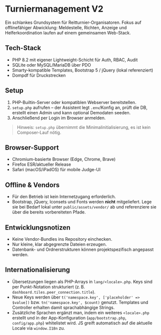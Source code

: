 # Turniermanagement V2

Ein schlankes Grundsystem für Reitturnier-Organisatoren. Fokus auf offlinefähiger Abwicklung: Meldestelle, Richten, Anzeige und Helferkoordination laufen auf einem gemeinsamen Web-Stack.

## Tech-Stack
- PHP 8.2 mit eigener Lightweight-Schicht für Auth, RBAC, Audit
- SQLite oder MySQL/MariaDB über PDO
- Smarty-kompatible Templates, Bootstrap 5 / jQuery (lokal referenziert)
- Dompdf für Druckstrecken

## Setup
1. PHP-Builtin-Server oder kompatiblen Webserver bereitstellen.
2. `setup.php` aufrufen – der Assistent legt `.env`/Konfig an, prüft die DB, erstellt einen Admin und kann optional Demodaten seeden.
3. Anschließend per Login im Browser anmelden.

> Hinweis: `setup.php` übernimmt die Minimalinitialisierung, es ist kein Composer-Lauf nötig.

## Browser-Support
- Chromium-basierte Browser (Edge, Chrome, Brave)
- Firefox ESR/aktueller Release
- Safari (macOS/iPadOS) für mobile Judge-UI

## Offline & Vendors
- Für den Betrieb ist kein Internetzugang erforderlich.
- Bootstrap, jQuery, Iconsets und Fonts werden **nicht** mitgeliefert. Lege sie bei Bedarf lokal unter `public/assets/vendor/` ab und referenziere sie über die bereits vorbereiteten Pfade.

## Entwicklungsnotizen
- Keine Vendor-Bundles ins Repository einchecken.
- Nur kleine, klar abgegrenzte Dateien erzeugen.
- Datenbank- und Ordnerstrukturen können projektspezifisch angepasst werden.

## Internationalisierung
- Übersetzungen liegen als PHP-Arrays in `lang/<locale>.php`. Keys sind per Punkt-Notation strukturiert (z. B. `dashboard.tiles.peer_connection.title`).
- Neue Keys werden über `t('namespace.key', ['placeholder' => $value])` bzw. `tn('namespace.key', $count)` genutzt. Templates und Controller erhalten damit sprachabhängige Strings.
- Zusätzliche Sprachen ergänzt man, indem ein weiteres `<locale>.php` erstellt und in der App-Konfiguration (`app/bootstrap.php`, `config/app.php`) whitelistet wird. JS greift automatisch auf die aktuelle Locale via `window.I18n` zu.
